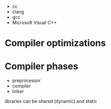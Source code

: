 - cc
- clang
- gcc
- Microsoft Visual C++

# Compiler optimizations

# Compiler phases
- preprocessor
- compiler
- linker

libraries can be shared (dynamic) and static
